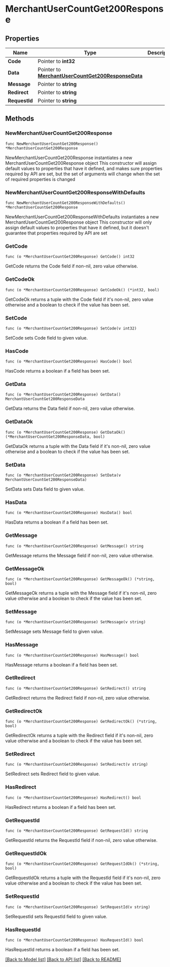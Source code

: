 # MerchantUserCountGet200Response

## Properties

Name | Type | Description | Notes
------------ | ------------- | ------------- | -------------
**Code** | Pointer to **int32** |  | [optional] 
**Data** | Pointer to [**MerchantUserCountGet200ResponseData**](MerchantUserCountGet200ResponseData.md) |  | [optional] 
**Message** | Pointer to **string** |  | [optional] 
**Redirect** | Pointer to **string** |  | [optional] 
**RequestId** | Pointer to **string** |  | [optional] 

## Methods

### NewMerchantUserCountGet200Response

`func NewMerchantUserCountGet200Response() *MerchantUserCountGet200Response`

NewMerchantUserCountGet200Response instantiates a new MerchantUserCountGet200Response object
This constructor will assign default values to properties that have it defined,
and makes sure properties required by API are set, but the set of arguments
will change when the set of required properties is changed

### NewMerchantUserCountGet200ResponseWithDefaults

`func NewMerchantUserCountGet200ResponseWithDefaults() *MerchantUserCountGet200Response`

NewMerchantUserCountGet200ResponseWithDefaults instantiates a new MerchantUserCountGet200Response object
This constructor will only assign default values to properties that have it defined,
but it doesn't guarantee that properties required by API are set

### GetCode

`func (o *MerchantUserCountGet200Response) GetCode() int32`

GetCode returns the Code field if non-nil, zero value otherwise.

### GetCodeOk

`func (o *MerchantUserCountGet200Response) GetCodeOk() (*int32, bool)`

GetCodeOk returns a tuple with the Code field if it's non-nil, zero value otherwise
and a boolean to check if the value has been set.

### SetCode

`func (o *MerchantUserCountGet200Response) SetCode(v int32)`

SetCode sets Code field to given value.

### HasCode

`func (o *MerchantUserCountGet200Response) HasCode() bool`

HasCode returns a boolean if a field has been set.

### GetData

`func (o *MerchantUserCountGet200Response) GetData() MerchantUserCountGet200ResponseData`

GetData returns the Data field if non-nil, zero value otherwise.

### GetDataOk

`func (o *MerchantUserCountGet200Response) GetDataOk() (*MerchantUserCountGet200ResponseData, bool)`

GetDataOk returns a tuple with the Data field if it's non-nil, zero value otherwise
and a boolean to check if the value has been set.

### SetData

`func (o *MerchantUserCountGet200Response) SetData(v MerchantUserCountGet200ResponseData)`

SetData sets Data field to given value.

### HasData

`func (o *MerchantUserCountGet200Response) HasData() bool`

HasData returns a boolean if a field has been set.

### GetMessage

`func (o *MerchantUserCountGet200Response) GetMessage() string`

GetMessage returns the Message field if non-nil, zero value otherwise.

### GetMessageOk

`func (o *MerchantUserCountGet200Response) GetMessageOk() (*string, bool)`

GetMessageOk returns a tuple with the Message field if it's non-nil, zero value otherwise
and a boolean to check if the value has been set.

### SetMessage

`func (o *MerchantUserCountGet200Response) SetMessage(v string)`

SetMessage sets Message field to given value.

### HasMessage

`func (o *MerchantUserCountGet200Response) HasMessage() bool`

HasMessage returns a boolean if a field has been set.

### GetRedirect

`func (o *MerchantUserCountGet200Response) GetRedirect() string`

GetRedirect returns the Redirect field if non-nil, zero value otherwise.

### GetRedirectOk

`func (o *MerchantUserCountGet200Response) GetRedirectOk() (*string, bool)`

GetRedirectOk returns a tuple with the Redirect field if it's non-nil, zero value otherwise
and a boolean to check if the value has been set.

### SetRedirect

`func (o *MerchantUserCountGet200Response) SetRedirect(v string)`

SetRedirect sets Redirect field to given value.

### HasRedirect

`func (o *MerchantUserCountGet200Response) HasRedirect() bool`

HasRedirect returns a boolean if a field has been set.

### GetRequestId

`func (o *MerchantUserCountGet200Response) GetRequestId() string`

GetRequestId returns the RequestId field if non-nil, zero value otherwise.

### GetRequestIdOk

`func (o *MerchantUserCountGet200Response) GetRequestIdOk() (*string, bool)`

GetRequestIdOk returns a tuple with the RequestId field if it's non-nil, zero value otherwise
and a boolean to check if the value has been set.

### SetRequestId

`func (o *MerchantUserCountGet200Response) SetRequestId(v string)`

SetRequestId sets RequestId field to given value.

### HasRequestId

`func (o *MerchantUserCountGet200Response) HasRequestId() bool`

HasRequestId returns a boolean if a field has been set.


[[Back to Model list]](../README.md#documentation-for-models) [[Back to API list]](../README.md#documentation-for-api-endpoints) [[Back to README]](../README.md)


